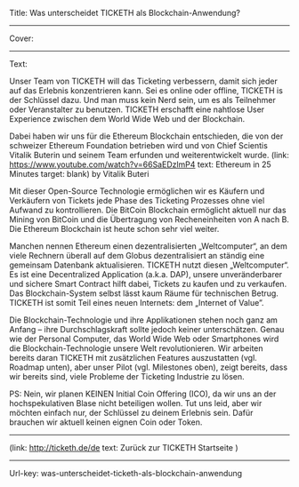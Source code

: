 Title: Was unterscheidet TICKETH als Blockchain-Anwendung?

----

Cover: 

----

Text: 

Unser Team von TICKETH will das Ticketing verbessern, damit sich jeder auf das Erlebnis konzentrieren kann. Sei es online oder offline, TICKETH is der Schlüssel dazu. Und man muss kein Nerd sein, um es als Teilnehmer oder Veranstalter zu benutzen. TICKETH erschafft eine nahtlose User Experience zwischen dem World Wide Web und der Blockchain.

Dabei haben wir uns für die Ethereum Blockchain entschieden, die von der schweizer Ethereum Foundation betrieben wird und von Chief Scientis Vitalik Buterin und seinem Team erfunden und weiterentwickelt wurde.  (link: https://www.youtube.com/watch?v=66SaEDzlmP4 text:  Ethereum in 25 Minutes target: blank) by Vitalik Buteri

Mit dieser Open-Source Technologie ermöglichen wir es Käufern und Verkäufern von Tickets jede Phase des Ticketing Prozesses ohne viel Aufwand zu kontrollieren. Die BitCoin Blockchain ermöglicht aktuell nur das Mining von BitCoin und die Übertragung von Recheneinheiten von A nach B. Die Ethereum Blockchain ist heute schon sehr viel weiter.

Manchen nennen Ethereum einen dezentralisierten „Weltcomputer“, an dem viele Rechnern überall auf dem Globus dezentralisiert an ständig eine gemeinsam Datenbank aktualisieren. TICKETH nutzt diesen „Weltcomputer“. Es ist eine Decentralized Application (a.k.a. DAP), unsere unveränderbarer und sichere Smart Contract hilft dabei, Tickets zu kaufen und zu verkaufen. Das Blockchain-System selbst lässt kaum Räume für technischen Betrug. TICKETH ist somit Teil eines neuen Internets: dem „Internet of Value”.

Die Blockchain-Technologie und ihre Applikationen stehen noch ganz am Anfang – ihre Durchschlagskraft sollte jedoch keiner unterschätzen. Genau wie der Personal Computer, das World Wide Web oder Smartphones wird die Blockchain-Technologie unsere Welt revolutionieren. Wir arbeiten bereits daran TICKETH mit zusätzlichen Features auszustatten (vgl. Roadmap unten), aber unser Pilot (vgl. Milestones oben), zeigt bereits, dass wir bereits sind, viele Probleme der Ticketing Industrie zu lösen.

PS: Nein, wir planen KEINEN Initial Coin Offering (ICO), da wir uns an der hochspekulativen Blase nicht beteiligen wollen. Tut uns leid, aber wir möchten einfach nur, der Schlüssel zu deinem Erlebnis sein. Dafür brauchen wir aktuell keinen eignen Coin oder Token.

****
(link: http://ticketh.de/de text: Zurück zur TICKETH Startseite )

----

Url-key: was-unterscheidet-ticketh-als-blockchain-anwendung